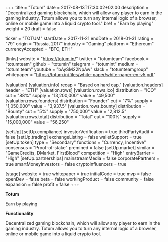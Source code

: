 +++
title = "Totum"
date = 2017-08-13T17:30:02+02:00
description = "Decentralized gaming blockchain, which will allow any player to earn in the gaming industry. Totum allows you to turn any internal logic of a browser, online or mobile game into a liquid crypto tool."
bref = "Earn by playing"
weight = 20
draft = false

ticker = "TOTUM"
startDate = 2017-11-21
endDate = 2018-01-31
rating = "79"
origin = "Russia, 2017"
industry = "Gaming"
platform = "Ethereum"
currencyAccepted = "BTC, ETH"

[links]
  website = "https://totum.in/"
  twitter = "totumteam"
  facebook = "totumteam"
  github = "totumin"
  telegram = "totumint"
  medium = "totum.team"
  youtube = "bAySM22NpAw"
  slack = "totumteamgroup"
  whitepaper = "https://totum.in/files/white-paper/white-paper-en-v5.pdf"

[valuation]
  [valuation.info]
    recap = "Based on hard cap."
  [valuation.headers]
    header = "ETH"
  [valuation.rows]
    [valuation.rows.ico]
      distribution = "ICO"
      cut = "88%"
      supply = "13,200,000"
      value = "49,500"
    [valuation.rows.founders]
      distribution = "Founder"
      cut = "7%"
      supply = "1,050,000"
      value = "3,937.5"
    [valuation.rows.bounty]
      distribution = "Bounty"
      cut = "5%"
      supply = "750,000"
      value = "2,812.5"
    [valuation.rows.total]
      distribution = "Total"
      cut = "100%"
      supply = "15,000,000"
      value = "56,250"


[setUp]
  [setUp.compliance]
    investorVerification = true
    thirdPartyAudit = false
  [setUp.trading]
    exchangeListing = false
    walletSupport = true
  [setUp.token]
    type = "Secondary"
    functions = "Currency, Incentive"
    consensus = "Proof-of-stake"
    premined = false
  [setUp.market]
    similar = "GameCredits, DMarket, FirstBlood"
    competition = "High"
    entryBarrier = "High"
  [setUp.partnerships]
    mainstreamMedia = false
    corporatePartners = true
    smartMoneyInvestors = false
    cryptoInfluencers = true

[stage]
  website = true
  whitepaper = true
  initialCode = true
  mvp = false
  openDev = false
  beta = false
  workingProduct = false
  community = false
  expansion = false
  profit = false
+++

**Totum**

Earn by playing

**Functionality**

Decentralized gaming blockchain, which will allow any player to earn in the gaming industry. Totum allows you to turn any internal logic of a browser, online or mobile game into a liquid crypto tool.
